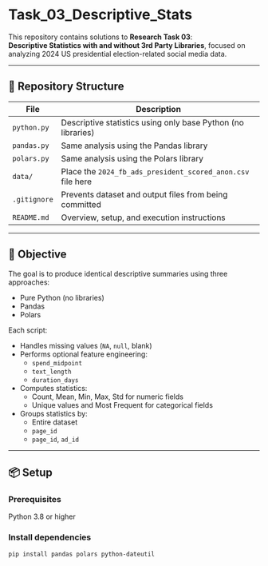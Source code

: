 # Task_03_Descriptive_Stats

This repository contains solutions to **Research Task 03**:  
**Descriptive Statistics with and without 3rd Party Libraries**, focused on analyzing 2024 US presidential election-related social media data.

---

## 📁 Repository Structure

| File                        | Description                                                   |
|-----------------------------|---------------------------------------------------------------|
| `python.py`     | Descriptive statistics using only base Python (no libraries)  |
| `pandas.py`          | Same analysis using the Pandas library                        |
| `polars.py`          | Same analysis using the Polars library                        |
| `data/`                    | Place the `2024_fb_ads_president_scored_anon.csv` file here   |
| `.gitignore`               | Prevents dataset and output files from being committed        |
| `README.md`                | Overview, setup, and execution instructions                   |

---

## 🧠 Objective

The goal is to produce identical descriptive summaries using three approaches:

- Pure Python (no libraries)
- Pandas
- Polars

Each script:

- Handles missing values (`NA`, `null`, blank)
- Performs optional feature engineering:
  - `spend_midpoint`
  - `text_length`
  - `duration_days`
- Computes statistics:
  - Count, Mean, Min, Max, Std for numeric fields
  - Unique values and Most Frequent for categorical fields
- Groups statistics by:
  - Entire dataset
  - `page_id`
  - `page_id`, `ad_id`

---

## 📦 Setup

### Prerequisites
Python 3.8 or higher

### Install dependencies
```bash
pip install pandas polars python-dateutil

